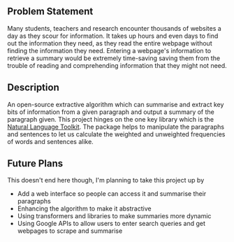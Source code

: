 ## Problem Statement
Many students, teachers and research encounter thousands of websites a day as they scour for information. It takes up hours and even days to find out the information they need, as they read the entire webpage without finding the information they need. Entering a webpage's information to retrieve a summary would be extremely time-saving saving them from the trouble of reading and comprehending information that they might not need.

## Description
An open-source extractive algorithm which can summarise and extract key bits of information from a given paragraph and output a summary of the paragraph given.
This project hinges on the one key library which is the [Natural Language Toolkit](https://www.nltk.org). The package helps to manipulate the paragraphs and sentences to let us calculate the weighted and unweighted frequencies of words and sentences alike.

## Future Plans
This doesn't end here though, I'm planning to take this project up by
* Add a web interface so people can access it and summarise their paragraphs
* Enhancing the algorithm to make it abstractive
* Using transformers and libraries to make summaries more dynamic
* Using Google APIs to allow users to enter search queries and get webpages to scrape and summarise

